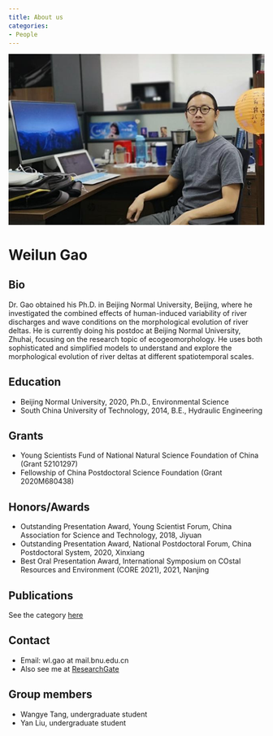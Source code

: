 ```yaml
---
title: About us
categories: 
- People
---
```


![profile](/assets/images/people/WLG2.jpg)
# Weilun Gao
## Bio
Dr. Gao obtained his Ph.D. in Beijing Normal University, Beijing, where he investigated the combined effects of human-induced variability of river discharges and wave conditions on the morphological evolution of river deltas. He is currently doing his postdoc at Beijing Normal University, Zhuhai, focusing on the research topic of ecogeomorphology. He uses both sophisticated and simplified models to understand and explore the morphological evolution of river deltas at different spatiotemporal scales.

## Education
- Beijing Normal University, 2020, Ph.D., Environmental Science 
- South China University of Technology, 2014, B.E., Hydraulic Engineering

## Grants
- Young Scientists Fund of National Natural Science Foundation of China (Grant 52101297)
- Fellowship of China Postdoctoral Science Foundation (Grant 2020M680438)

## Honors/Awards
- Outstanding Presentation Award, Young Scientist Forum, China Association for Science and Technology, 2018, Jiyuan
- Outstanding Presentation Award, National Postdoctoral Forum, China Postdoctoral System, 2020, Xinxiang
- Best Oral Presentation Award, International Symposium on COstal Resources and Environment (CORE 2021), 2021, Nanjing

## Publications
See the category [here](https://weilungao.github.io/category/#/Publication)

## Contact
- Email: wl.gao at mail.bnu.edu.cn
- Also see me at [ResearchGate](https://www.researchgate.net/profile/Weilun_Gao2)

## Group members
- Wangye Tang, undergraduate student
- Yan Liu, undergraduate student



